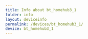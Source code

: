 ```yaml
---
title: Info about bt_homehub3_1
folder: info
layout: deviceinfo
permalink: /devices/bt_homehub3_1/
device: bt_homehub3_1
---
```

